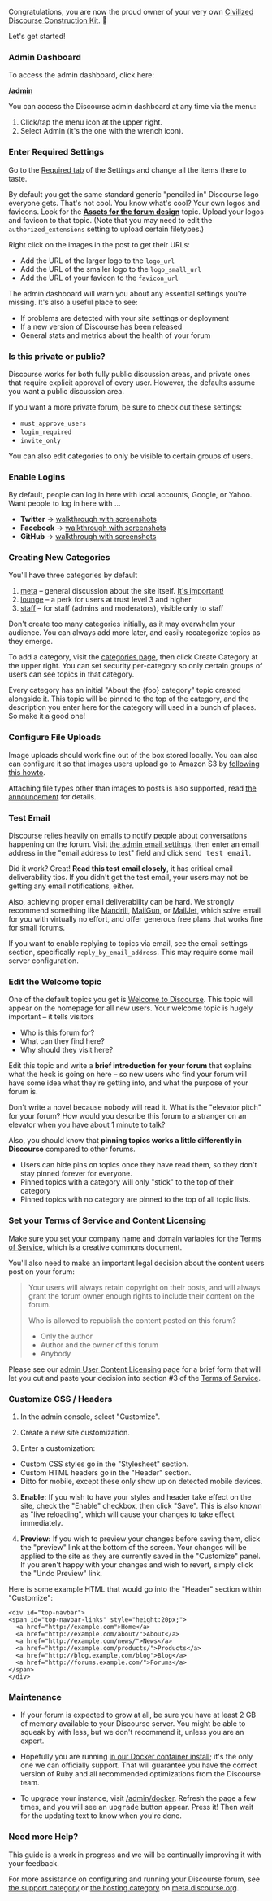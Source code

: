 Congratulations, you are now the proud owner of your very own [Civilized Discourse Construction Kit](http://www.discourse.org). :hatching_chick:

Let's get started!

### Admin Dashboard

To access the admin dashboard, click here:

[**/admin**](/admin)

You can access the Discourse admin dashboard at any time via the menu:

1. Click/tap the menu icon at the upper right.
2. Select Admin (it's the one with the wrench icon).

### Enter Required Settings

Go to the [Required tab](/admin/site_settings/category/required) of the Settings and change all the items there to taste.

By default you get the same standard generic "penciled in" Discourse logo everyone gets. That's not cool. You know what's cool? Your own logos and favicons. Look for the [**Assets for the forum design**](/t/assets-for-the-forum-design/5) topic. Upload your logos and favicon to that topic. (Note that you may need to edit the `authorized_extensions` setting to upload certain filetypes.)

Right click on the images in the post to get their URLs:

- Add the URL of the larger logo to the `logo_url`
- Add the URL of the smaller logo to the `logo_small_url`
- Add the URL of your favicon to the `favicon_url`

The admin dashboard will warn you about any essential settings you're missing. It's also a useful place to see:

- If problems are detected with your site settings or deployment
- If a new version of Discourse has been released
- General stats and metrics about the health of your forum

### Is this private or public?

Discourse works for both fully public discussion areas, and private ones that require explicit approval of every user. However, the defaults assume you want a public discussion area.

If you want a more private forum, be sure to check out these settings:

- `must_approve_users`
- `login_required`
- `invite_only`

You can also edit categories to only be visible to certain groups of users.

### Enable Logins

By default, people can log in here with local accounts, Google, or Yahoo. Want people to log in here with &hellip;

- **Twitter** &rarr; [walkthrough with screenshots](https://meta.discourse.org/t/configuring-twitter-login-for-discourse/13395)
- **Facebook** &rarr; [walkthrough with screenshots](https://meta.discourse.org/t/configuring-facebook-login-for-discourse/13394)
- **GitHub** &rarr; [walkthrough with screenshots](https://meta.discourse.org/t/configuring-facebook-login-for-discourse/13394)

### Creating New Categories

You'll have three categories by default

1. [meta](/category/meta) – general discussion about the site itself. [It's important!](https://meta.discourse.org/t/what-is-meta/5249)
2. [lounge](/category/lounge) – a perk for users at trust level 3 and higher
3. [staff](/category/staff) – for staff (admins and moderators), visible only to staff

Don't create too many categories initially, as it may overwhelm your audience. You can always add more later, and easily recategorize topics as they emerge.

To add a category, visit the [categories page](/categories), then click Create Category at the upper right. You can set security per-category so only certain groups of users can see topics in that category.

Every category has an initial "About the {foo} category" topic created alongside it. This topic will be pinned to the top of the category, and the description you enter here for the category will used in a bunch of places. So make it a good one!

### Configure File Uploads

Image uploads should work fine out of the box stored locally. You can also can configure it so that images users upload go to Amazon S3 by [following this howto](http://meta.discourse.org/t/how-to-set-up-image-uploads-to-s3/7229).

Attaching file types other than images to posts is also supported, read [the announcement](http://meta.discourse.org/t/new-attachments/8609) for details.

### Test Email

Discourse relies heavily on emails to notify people about conversations happening on the forum. Visit [the admin email settings](/admin/email), then enter an email address in the "email address to test" field and click <kbd>send test email</kbd>.

Did it work? Great! **Read this test email closely**, it has critical email deliverability tips. If you didn't get the test email, your users may not be getting any email notifications, either.

Also, achieving proper email deliverability can be hard. We strongly recommend something like [Mandrill](http://mandrill.com), [MailGun](http://www.mailgun.com/), or [MailJet](http://www.mailjet.com/), which solve email for you with virtually no effort, and offer generous free plans that works fine for small forums.

If you want to enable replying to topics via email, see the email settings section, specifically `reply_by_email_address`. This may require some mail server configuration.

### Edit the Welcome topic

One of the default topics you get is [Welcome to Discourse](/t/welcome-to-discourse). This topic will appear on the homepage for all new users. Your welcome topic is hugely important – it tells visitors

- Who is this forum for? 
- What can they find here?
- Why should they visit here?

Edit this topic and write a **brief introduction for your forum** that explains what the heck is going on here – so new users who find your forum will have some idea what they're getting into, and what the purpose of your forum is.

Don't write a novel because nobody will read it. What is the "elevator pitch" for your forum? How would you describe this forum to a stranger on an elevator when you have about 1 minute to talk?

Also, you should know that **pinning topics works a little differently in Discourse** compared to other forums.

- Users can hide pins on topics once they have read them, so they don't stay pinned forever for everyone.
- Pinned topics with a category will only "stick" to the top of their category
- Pinned topics with no category are pinned to the top of all topic lists.

### Set your Terms of Service and Content Licensing

Make sure you set your company name and domain variables for the [Terms of Service](/tos), which is a creative commons document.

You'll also need to make an important legal decision about the content users post on your forum:

> Your users will always retain copyright on their posts, and will always grant the forum owner enough rights to include their content on the forum.
>
> Who is allowed to republish the content posted on this forum?
>
> - Only the author
> - Author and the owner of this forum
> - Anybody

Please see our [admin User Content Licensing](/admin/site_contents/tos_user_content_license) page for a brief form that will let you cut and paste your decision into section #3 of the [Terms of Service](/tos#3).

### Customize CSS / Headers

1. In the admin console, select "Customize".

2. Create a new site customization.

3. Enter a customization:
  - Custom CSS styles go in the "Stylesheet" section.
  - Custom HTML headers go in the "Header" section.
  - Ditto for mobile, except these only show up on detected mobile devices.

3. **Enable:** If you wish to have your styles and header take effect on the site, check the "Enable" checkbox, then click "Save". This is also known as "live reloading", which will cause your changes to take effect immediately.

4. **Preview:** If you wish to preview your changes before saving them, click the "preview" link at the bottom of the screen. Your changes will be applied to the site as they are currently saved in the "Customize" panel. If you aren't happy with your changes and wish to revert, simply click the "Undo Preview" link.

Here is some example HTML that would go into the "Header" section within "Customize":

```
<div id="top-navbar">
<span id="top-navbar-links" style="height:20px;">
  <a href="http://example.com">Home</a>
  <a href="http://example.com/about/">About</a>
  <a href="http://example.com/news/">News</a>
  <a href="http://example.com/products/">Products</a>
  <a href="http://blog.example.com/blog">Blog</a>
  <a href="http://forums.example.com/">Forums</a>
</span>
</div>
```

### Maintenance

- If your forum is expected to grow at all, be sure you have at least 2 GB of memory available to your Discourse server. You might be able to squeak by with less, but we don't recommend it, unless you are an expert. 

- Hopefully you are running [in our Docker container install](https://github.com/discourse/discourse/blob/master/docs/INSTALL.md); it's the only one we can officially support. That will guarantee you have the correct version of Ruby and all recommended optimizations from the Discourse team.

- To upgrade your instance, visit [/admin/docker](/admin/docker). Refresh the page a few times, and you will see an <kbd>upgrade</kbd> button appear. Press it! Then wait for the updating text to know when you're done.

### Need more Help?

This guide is a work in progress and we will be continually improving it with your feedback.

For more assistance on configuring and running your Discourse forum, see [the support category](http://meta.discourse.org/category/support) or [the hosting category](http://meta.discourse.org/category/hosting) on [meta.discourse.org](http://meta.discourse.org).
